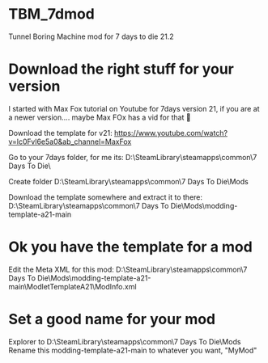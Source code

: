 # TBM_7dmod
Tunnel Boring Machine mod for 7 days to die 21.2



# Download the right stuff for your version
I started with Max Fox tutorial on Youtube for 7days version 21, 
if you are at a newer version.... maybe Max FOx has a vid for that :shrug:

Download the template for v21:
https://www.youtube.com/watch?v=lc0Fvl6e5a0&ab_channel=MaxFox

Go to your 7days folder, for me its:
D:\SteamLibrary\steamapps\common\7 Days To Die\

Create folder
D:\SteamLibrary\steamapps\common\7 Days To Die\Mods

Download the template somewhere and extract it to there:
D:\SteamLibrary\steamapps\common\7 Days To Die\Mods\modding-template-a21-main


# Ok you have the template for a mod 
Edit the Meta XML for this mod:
D:\SteamLibrary\steamapps\common\7 Days To Die\Mods\modding-template-a21-main\ModletTemplateA21\ModInfo.xml


# Set a good name for your mod
Explorer to  D:\SteamLibrary\steamapps\common\7 Days To Die\Mods
Rename this modding-template-a21-main to whatever you want, "MyMod"





